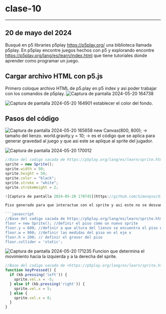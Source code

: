 # clase-10

---

## 20 de mayo del 2024

Busqué en p5 libraries p5play <https://p5play.org/> una biblioteca llamada p5play.
En p5play encontre juegos hechos con p5 y explorando encontre <https://p5play.org/lang/es/learn/index.html> que tiene tutoriales donde aprender como programar un juego.

## Cargar archivo HTML con p5.js

Primero coloque archivo HTML de p5.play en p5 index y asi poder trabajar con los comandos de p5play.
![Captura de pantalla 2024-05-20 164738](https://github.com/Simonpso/dis9034-2024-1/assets/163044785/0881340d-7570-4c97-945a-7eacc9f66b73)

![Captura de pantalla 2024-05-20 164901](https://github.com/Simonpso/dis9034-2024-1/assets/163044785/959ef1fb-9fdf-4aaf-bd2e-73e8ac85dd72)
establecer el color del fondo.

## Pasos del código

![Captura de pantalla 2024-05-20 165658](https://github.com/Simonpso/dis9034-2024-1/assets/163044785/05baa933-5330-4c3e-b35c-cfd96a04315b)
new Canvas(800, 800); -> tamaño del lienzo.
world.gravity.y = 10; -> es el código que se aplica para generar gravedad al juego y que asi este se aplique al sprite del jugador.

![Captura de pantalla 2024-05-20 170012](https://github.com/Simonpso/dis9034-2024-1/assets/163044785/da107dfc-829c-4cc3-bb72-2c9fa3a48463)

````javascript
//Base del codigo sacada de https://p5play.org/lang/es/learn/sprite.html?page=0
sprite = new Sprite();
sprite.width = 50;
sprite.height = 50;
sprite.color = "black";
sprite.stroke = "white";
sprite.strokeWeight = 2;

![Captura de pantalla 2024-05-20 170745](https://github.com/Simonpso/dis9034-2024-1/assets/163044785/6eb59a46-fdcf-46f7-afff-183a115c1e54)

Piso generado para que interactue con el sprite y asi este no se desvanezca.

```javascript
//Base del codigo sacada de https://p5play.org/lang/es/learn/sprite.html?page=1
floor = new Sprite(); //definir el piso como un nuevo sprite
floor.y = 600; //definir a que altura del lienzo se encuentra el piso en el eje y
floor.w = 900; //definir las medidas del piso en el eje x
floor.h = 200; // definir el grosor del piso
floor.collider = 'static';
````

![Captura de pantalla 2024-05-20 171235](https://github.com/Simonpso/dis9034-2024-1/assets/163044785/4ac6c3b3-cc5a-4ce6-b5e1-7924e33b7cce)
Funcion que determina el movimiento hacia la izquierda y a la derecha del sprite.

```javascript
//Base del codigo sacada de <https://p5play.org/lang/es/learn/sprite.html?page=3>
function keyPressed() {
  if (kb.pressing('left')) {
    sprite.vel.x = -5;
  } else if (kb.pressing('right')) {
    sprite.vel.x = 5;
  } else {
    sprite.vel.x = 0;
  }
}
```
